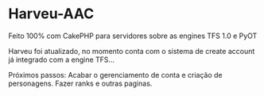 Harveu-AAC 
========== 

Feito 100% com CakePHP para servidores sobre as engines TFS 1.0 e PyOT 

Harveu foi atualizado, no momento conta com o sistema de create account já integrado com a engine TFS...

Próximos passos:
	Acabar o gerenciamento de conta e criação de personagens.
	Fazer ranks e outras paginas.
